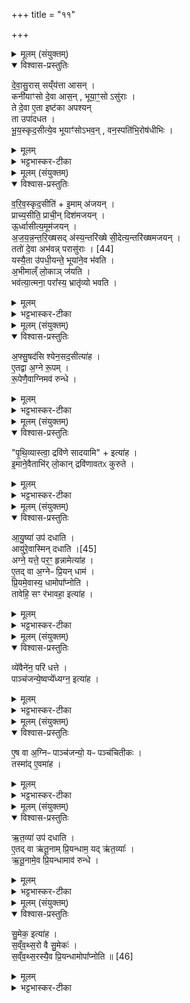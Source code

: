 +++
title = "११"

+++


<details><summary>मूलम् (संयुक्तम्)</summary>

दे॒वा॒सु॒रास्सय्ँय॑त्ता आस॒न्कनी॑याꣳसो दे॒वा आस॒न्भूया॒ꣳ॒सोऽसु॑रा॒स्ते दे॒वा ए॒ता इष्ट॑का अपश्य॒न्ता उपा॑दधत भूय॒स्कृद॒सीत्ये॒व भूयाꣳ॑सोऽभव॒न्वन॒स्पति॑भि॒रोष॑धीभिर्...
</details>

<details open><summary>विश्वास-प्रस्तुतिः</summary>

दे॒वा॒सु॒रास् सय्ँय॑त्ता आसन् ।  
कनी॑याꣳसो दे॒वा आस॒न् , भूया॒ꣳ॒सो ऽसु॑राः ।  
ते दे॒वा ए॒ता इष्ट॑का अपश्यन्   
ता उपा॑दधत ।  
भू॒य॒स्कृद॒सीत्ये॒व भूयाꣳ॑सोऽभव॒न् , वन॒स्पति॑भि॒रोष॑धीभिः ।  
</details>

<details><summary>मूलम्</summary>

दे॒वा॒सु॒रास् सय्ँय॑त्ता आसन् ।  
कनी॑याꣳसो दे॒वा आस॒न् , भूया॒ꣳ॒सो ऽसु॑राः ।  
ते दे॒वा ए॒ता इष्ट॑का अपश्यन्   
ता उपा॑दधत ।  
भू॒य॒स्कृद॒सीत्ये॒व भूयाꣳ॑सोऽभव॒न् , वन॒स्पति॑भि॒रोष॑धीभिः ।  
</details>

<details><summary>भट्टभास्कर-टीका</summary>

1देवासुरा इत्यादि ॥ भूयस्कृतां विधिः । कनीयांसः अल्पतराः क्षीणभूयिष्ठा देवा आसन् । असुरास्तु भूयांसः बहुधा समृद्धा आसन् । ते देवा एता 'भूयस्कृदसि' इत्याद्याः भूयस्कृतोपश्यन् उपादधत च एताश्च पच । एकैका दिक्षु एकाम्मध्ये 'भूयस्कृदसि' इत्येतामुपधाय वनस्पतिभिरोषधीभिः ज्यायांसोभवन् अक्षीयमाणा अभवन् ॥
</details>

<details><summary>मूलम् (संयुक्तम्)</summary>

वरिव॒स्कृद॒सीती॒माम॑जय॒न्प्राच्य॒सीति॒ प्राची॒न्दिश॑मजयन्नू॒र्ध्वासीत्य॒मूम॑जयन्नन्तरिख्ष॒सद॑स्य॒न्तरि॑ख्षे सी॒देत्य॒न्तरि॑ख्षमजय॒न्ततो॑ दे॒वा अभ॑वन्न् [44]  
परासु॑रा॒ यस्यै॒ता उ॑पधी॒यन्ते॒ भूया॑ने॒व भ॑वत्य॒भीमाल्ँ लो॒काञ्ज॑यति॒ भव॑त्या॒त्मना॒ परा᳚स्य॒ भ्रातृ॑व्यो भवत्य्...
</details>

<details open><summary>विश्वास-प्रस्तुतिः</summary>

व॒रि॒व॒स्कृद॒सीति॑ + इ॒माम् अ॑जयन् ।  
प्राच्य॒सीति॒ प्राची॒न् दिश॑मजयन् ।  
ऊ॒र्ध्वासीत्य॒मूम॑जयन् ।  
अ॒ज॒य॒न्न॒न्त॒रि॒ख्षसद् अ॑स्य॒न्तरि॑ख्षे सी॒देत्य॒न्तरि॑ख्षमजयन् ।  
ततो॑ दे॒वा अभ॑वन्न्  परासु॑राः । [44]   
यस्यै॒ता उ॑पधी॒यन्ते॒ भूया॑ने॒व भ॑वति ।  
अ॒भीमाल्ँ  लो॒काञ् ज॑यति ।  
भव॑त्या॒त्मना॒ परा᳚स्य॒ भ्रातृ॑व्यो भवति ।  
</details>

<details><summary>मूलम्</summary>

व॒रि॒व॒स्कृद॒सीति॑ + इ॒माम् अ॑जयन् ।  
प्राच्य॒सीति॒ प्राची॒न् दिश॑मजयन् ।  
ऊ॒र्ध्वासीत्य॒मूम॑जयन् ।  
अ॒ज॒य॒न्न॒न्त॒रि॒ख्षसद् अ॑स्य॒न्तरि॑ख्षे सी॒देत्य॒न्तरि॑ख्षमजयन् ।  
ततो॑ दे॒वा अभ॑वन्न्  परासु॑राः । [44]   
यस्यै॒ता उ॑पधी॒यन्ते॒ भूया॑ने॒व भ॑वति ।  
अ॒भीमाल्ँ  लो॒काञ् ज॑यति ।  
भव॑त्या॒त्मना॒ परा᳚स्य॒ भ्रातृ॑व्यो भवति ।  
</details>

<details><summary>भट्टभास्कर-टीका</summary>

2वरिवस्कृदसीत्यादि ॥ समृद्धिकथनम् । ततो देवा अभवन् । असुराः परा भूताः । यस्येत्यादि गतम् ॥
</details>

<details><summary>मूलम् (संयुक्तम्)</summary>

अफ्सु॒षद॑सि श्येन॒सद॒सीत्या॑है॒तद्वा अ॒ग्ने रू॒पꣳ रू॒पेणै॒वाग्निमव॑ रुन्द्धे
</details>

<details open><summary>विश्वास-प्रस्तुतिः</summary>

अ॒फ्सु॒षद॑सि श्येन॒सद॒सीत्या॑ह ।  
ए॒तद्वा अ॒ग्ने रू॒पम् ।  
रू॒पेणै॒वाग्निमव॑ रुन्धे ।  
</details>

<details><summary>मूलम्</summary>

अ॒फ्सु॒षद॑सि श्येन॒सद॒सीत्या॑ह ।  
ए॒तद्वा अ॒ग्ने रू॒पम् ।  
रू॒पेणै॒वाग्निमव॑ रुन्धे ।  
</details>

<details><summary>भट्टभास्कर-टीका</summary>

3अथ अप्सुषदसीत्याद्याः पच एकैका दिक्षु एकां मध्ये । एतद्वा इति । अबादयः । अप्सुषदादयः - अप्सु सीदन्तीति क्विप् । 'तत्पुरुषेकृति बहुलम्' इत्यलुक् ॥
</details>

<details><summary>मूलम् (संयुक्तम्)</summary>

पृथि॒व्यास्त्वा॒ द्रवि॑णे सादया॒मीत्या॑हे॒माने॒वैताभि॑र्लो॒कान्द्रवि॑णावतᳵ कुरुत
</details>

<details open><summary>विश्वास-प्रस्तुतिः</summary>

"पृ॒थि॒व्यास्त्वा॒ द्रवि॑णे सादयामि" + इत्या॑ह ।  
इ॒माने॒वैताभि॑र् लो॒कान् द्रवि॑णावतᳵ कुरुते ।  
</details>

<details><summary>मूलम्</summary>

"पृ॒थि॒व्यास्त्वा॒ द्रवि॑णे सादयामि" + इत्या॑ह ।  
इ॒माने॒वैताभि॑र् लो॒कान् द्रवि॑णावतᳵ कुरुते ।  
</details>

<details><summary>भट्टभास्कर-टीका</summary>

4अथ 'पृथिव्यास्त्वा द्रविणे सादयामि' इत्याद्या द्रविणोदाः पच एकैका दिक्षु एकां मध्ये । द्रविणस्य धनस्य धात्र्यः । पूर्वपदस्यासुगागमश्छान्दसः । द्रविणावतः धनवतः । 'अन्येषामपि दृश्यते' इति दीर्घत्वम् ॥
</details>

<details><summary>मूलम् (संयुक्तम्)</summary>

आयु॒ष्या॑ उप॑ दधा॒त्यायु॑रे॒व [45]  
अ॒स्मि॒न्द॒धा॒त्यग्ने॒ यत्ते॒ पर॒ꣳ॒ हृन्नामेत्या॑है॒तद्वा अ॒ग्नेᳶ प्रि॒यन्धाम॑ प्रि॒यमे॒वास्य॒ धामोपा᳚प्नोति॒ तावेहि॒ सꣳ र॑भावहा॒ इत्या॑ह॒
</details>

<details open><summary>विश्वास-प्रस्तुतिः</summary>

आ॒यु॒ष्या॑ उप॑ दधाति ।  
आयु॑रे॒वास्मिन् दधाति ।[45]  
अग्ने॒ यत्ते॒ पर॒ꣳ॒ हृन्नामेत्या॑ह ।  
ए॒तद् वा अ॒ग्नेᳶ प्रि॒यन् धाम॑ ।  
प्रि॒यमे॒वास्य॒ धामोपा᳚प्नोति ।  
तावेहि॒ सꣳ र॑भावहा॒ इत्या॑ह ।  
</details>

<details><summary>मूलम्</summary>

आ॒यु॒ष्या॑ उप॑ दधाति ।  
आयु॑रे॒वास्मिन् दधाति ।[45]  
अग्ने॒ यत्ते॒ पर॒ꣳ॒ हृन्नामेत्या॑ह ।  
ए॒तद् वा अ॒ग्नेᳶ प्रि॒यन् धाम॑ ।  
प्रि॒यमे॒वास्य॒ धामोपा᳚प्नोति ।  
तावेहि॒ सꣳ र॑भावहा॒ इत्या॑ह ।  
</details>

<details><summary>भट्टभास्कर-टीका</summary>

5अथ प्राणं मे पाहीत्याद्या आयुष्याः सप्त । एकैका दिक्षु तिस्रो मध्ये । केचिदाहुः - षडायुष्याः 'अग्ने यत्ते' इति, सप्तमं अग्नेर्हृदयं इति । आयुर्मे पाहीत्यायुश्शब्दवता मन्त्रेणोपधेयत्वादायुष्याः । पूर्ववत् छत्रिन्यायेन सर्वा अप्यायुष्याः । यद्वा - आयुषो निमित्ताः । 'गोद्व्यचः' इति यत् । अत्र 'यस्यैता उपधीयन्ते' इति भूयस्कृत्सूपधानं श्रूयते, 'आयुष्या उपदधाति' इति च आद्युष्यासु । अप्सुषत्सु द्रविणोदासु नोपधानं श्रूयते । तत्र पचदशाप्येता भूयस्कृत इव लक्ष्यन्ते । एतद्वा इति । अग्निहृदयाख्या सप्तमी । तस्मादस्या उपधानेन अग्नेः प्रियं धामोपाप्नोति ॥
</details>

<details><summary>मूलम् (संयुक्तम्)</summary>

व्ये॑वैने॑न॒ परि॑ धत्ते॒ पाञ्च॑जन्ये॒ष्वप्ये᳚ध्यग्न॒ इत्या॑ह
</details>

<details open><summary>विश्वास-प्रस्तुतिः</summary>

व्ये॑वैने॑न॒ परि॑ धत्ते ।  
पाञ्च॑जन्ये॒ष्वप्ये᳚ध्यग्न॒ इत्या॑ह ।  
</details>

<details><summary>मूलम्</summary>

व्ये॑वैने॑न॒ परि॑ धत्ते ।  
पाञ्च॑जन्ये॒ष्वप्ये᳚ध्यग्न॒ इत्या॑ह ।  
</details>

<details><summary>भट्टभास्कर-टीका</summary>

6व्येवैनेनेति ॥ एनेनाग्निना सह विपरिधत्ते यजमानव्यापारनियमेपि सभा [सहभा] वा भाव(?) इति द्वयोरेकी भूतत्वात् ॥
</details>

<details><summary>मूलम् (संयुक्तम्)</summary>

ए॒ष वा अ॒ग्निᳶ पाञ्च॑जन्यो॒ यᳶ पञ्च॑चितीक॒स्तस्मा॑दे॒वमा॑ह
</details>

<details open><summary>विश्वास-प्रस्तुतिः</summary>

ए॒ष वा अ॒ग्निᳶ पाञ्च॑जन्यो॒ यᳶ पञ्च॑चितीकः ।  
तस्मा॑द् ए॒वमा॑ह ।  
</details>

<details><summary>मूलम्</summary>

ए॒ष वा अ॒ग्निᳶ पाञ्च॑जन्यो॒ यᳶ पञ्च॑चितीकः ।  
तस्मा॑द् ए॒वमा॑ह ।  
</details>

<details><summary>भट्टभास्कर-टीका</summary>

7एषवा इति । पच चितयो निवृत्ता यस्य सोग्निः पाञ्चजन्यः पचसु योनिभूतासु चितिषु भवः पाञ्चजन्यः । छान्दसो यः । तस्मादेवमिति । कः? पञ्चस्वपि जनेषु एधि भव आह अग्न इति मन्त्रः ॥
</details>

<details><summary>मूलम् (संयुक्तम्)</summary>

ऋर्त॒व्या॑ उप॑ दधात्ये॒तद्वा ऋ॑तू॒नाम्प्रि॒यन्धाम॒ यदृ॑त॒व्या॑ ऋतू॒नामे॒व प्रि॒यन्धामाव॑ रुन्द्धे
</details>

<details open><summary>विश्वास-प्रस्तुतिः</summary>

ऋ॒त॒व्या॑ उप॑ दधाति ।   
ए॒तद् वा ऋ॑तू॒नाम् प्रि॒यन्धाम॒ यद् ऋ॑त॒व्याः᳚ ।  
ऋ॒तू॒नामे॒व प्रि॒यन्धामाव॑ रुन्धे ।  
</details>

<details><summary>मूलम्</summary>

ऋ॒त॒व्या॑ उप॑ दधाति ।   
ए॒तद् वा ऋ॑तू॒नाम् प्रि॒यन्धाम॒ यद् ऋ॑त॒व्याः᳚ ।  
ऋ॒तू॒नामे॒व प्रि॒यन्धामाव॑ रुन्धे ।  
</details>

<details><summary>भट्टभास्कर-टीका</summary>

8ऋतव्या इति । 'यावा अया वा' इत्याद्यास्सप्तर्तव्याः । एकैका दिक्षु तिस्रो मध्ये । ऋतुप्राप्तिहेतुभूता ऋतव्याः । पूर्ववद्यत् ॥
</details>

<details><summary>मूलम् (संयुक्तम्)</summary>

सु॒मेक॒ इत्या॑ह सव्ँवथ्स॒रो वै सु॒मेक॑स्सव्ँवथ्स॒रस्यै॒व प्रि॒यन्धामोपा᳚प्नोति ॥ [46]  
</details>

<details open><summary>विश्वास-प्रस्तुतिः</summary>

सु॒मेक॒ इत्या॑ह ।  
स॒व्ँव॒थ्स॒रो वै सु॒मेकः॑ ।   
स॒व्ँव॒थ्स॒रस्यै॒व प्रि॒यन्धामोपा᳚प्नोति ॥ [46]  
</details>

<details><summary>मूलम्</summary>

सु॒मेक॒ इत्या॑ह ।  
स॒व्ँव॒थ्स॒रो वै सु॒मेकः॑ ।   
स॒व्ँव॒थ्स॒रस्यै॒व प्रि॒यन्धामोपा᳚प्नोति ॥ [46]  
</details>

<details><summary>भट्टभास्कर-टीका</summary>

9सुमेक इति ॥ शोभनमेहनः प्रजानामुत्पादयितॄणां मुख्यः संवत्सरः । ककारश्छान्दसः । 'आद्युदात्तं द्व्यच्छन्दसि' इत्युत्तरपदाद्युदात्तत्वम् ॥

इति पञ्चमे तृतीये एकादशोनुवाकः ॥  
</details>
